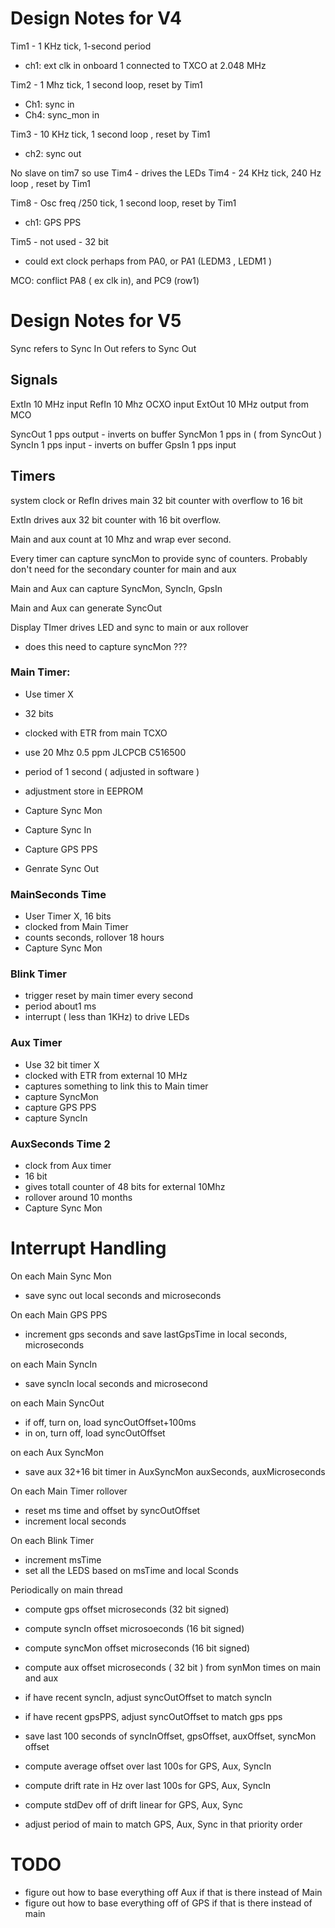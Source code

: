 # Design Notes for  V4

Tim1 - 1 KHz tick, 1-second period 
* ch1: ext clk in onboard 1 connected to TXCO at 2.048 MHz 

Tim2 - 1 Mhz tick, 1 second loop, reset by Tim1 
* Ch1: sync in 
* Ch4: sync_mon in 

Tim3 - 10 KHz tick, 1 second loop , reset by Tim1 
* ch2: sync out 

No slave on tim7 so use Tim4 - drives the LEDs 
Tim4 - 24 KHz tick, 240 Hz loop , reset by Tim1 

Tim8 - Osc freq /250 tick, 1 second loop, reset by Tim1 
* ch1: GPS PPS 

Tim5 - not used - 32 bit 
* could ext clock perhaps from PA0, or PA1 (LEDM3 , LEDM1 ) 

MCO: conflict PA8 ( ex clk in), and PC9 (row1) 

# Design Notes for V5

Sync refers to Sync In
Out refers to Sync Out

## Signals 
 
 ExtIn 10 MHz input 
 RefIn 10 Mhz OCXO input
 ExtOut 10 MHz output from MCO 
 
 SyncOut 1 pps output - inverts on buffer 
 SyncMon 1 pps in ( from SyncOut )  
 SyncIn 1 pps input - inverts on buffer 
 GpsIn 1 pps input 
 
 
 ## Timers 
 
system clock or RefIn drives main 32 bit counter with overflow to 16
 bit 
 
ExtIn drives aux 32 bit counter with 16 bit overflow. 
 
Main and aux count at 10 Mhz and wrap ever second. 
 
Every timer can capture syncMon to provide sync of counters. Probably
don't need for the secondary counter for main and aux
 
Main and Aux can capture 
 SyncMon, SyncIn, GpsIn 
 
Main and Aux can generate SyncOut 

Display TImer drives LED and sync to main or aux rollover 
* does this need to capture syncMon ???

### Main Timer:
* Use timer X
* 32 bits
* clocked with ETR from main TCXO
* use 20 Mhz 0.5 ppm JLCPCB C516500
* period of 1 second ( adjusted in software )
* adjustment store in EEPROM

* Capture Sync Mon
* Capture Sync In
* Capture GPS PPS
* Genrate Sync Out

### MainSeconds Time
* User Timer X, 16 bits
* clocked from Main Timer
* counts seconds, rollover 18 hours 
* Capture Sync Mon

### Blink Timer
* trigger reset by main timer every second
* period about1 ms 
* interrupt ( less than 1KHz) to drive LEDs


### Aux Timer
* Use 32 bit timer X
* clocked with ETR from external 10 MHz
* captures something to link this to Main timer
* capture SyncMon
* capture GPS PPS
* capture SyncIn

### AuxSeconds  Time 2
* clock from Aux timer
* 16 bit
* gives totall counter of 48 bits for external 10Mhz
* rollover around 10 months 
* Capture Sync Mon

# Interrupt Handling

On each Main Sync Mon
- save sync out local seconds and microseconds

On each Main GPS PPS
- increment gps seconds and save lastGpsTime in local seconds, microseconds

on each Main SyncIn
- save syncIn local seconds and microsecond

on each Main SyncOut
- if off, turn on, load syncOutOffset+100ms
- in on, turn off, load syncOutOffset

on each Aux SyncMon
* save aux 32+16 bit timer in AuxSyncMon auxSeconds, auxMicroseconds


On each Main Timer rollover
* reset ms time and offset by syncOutOffset
* increment local seconds 

On each Blink Timer
* increment msTime
* set all the LEDS based on msTime and local Sconds


Periodically on main thread
* compute gps offset microseconds (32 bit signed)
* compute syncIn offset microsoeconds (16 bit signed)
* compute syncMon offset microseconds (16 bit signed)
* compute aux offset microseconds ( 32 bit ) from synMon times on main and aux
* if have recent syncIn, adjust syncOutOffset to match syncIn
* if have recent gpsPPS, adjust syncOutOffset to match gps pps

* save last 100 seconds of syncInOffset, gpsOffset, auxOffset, syncMon offset
* compute average offset over last 100s for GPS, Aux, SyncIn
* compute drift rate in Hz over last 100s for GPS, Aux, SyncIn
* compute stdDev off of drift linear for GPS, Aux, Sync 

* adjust period of main to match GPS, Aux, Sync in that priority order 

# TODO
* figure out how to base everything off Aux if that is there instead of Main
* figure out how to base everything off of GPS if that is there instead of main

